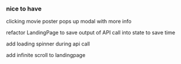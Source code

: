### nice to have

clicking movie poster pops up modal with more info

refactor LandingPage to save output of API call into state to save time

add loading spinner during api call

add infinite scroll to landingpage

